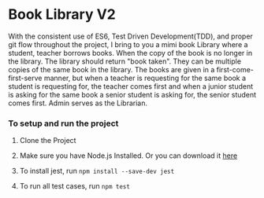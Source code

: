 # Book Library V2
With the consistent use of ES6, Test Driven Development(TDD), and proper git flow throughout the project, 
I bring to you a mimi book Library where a student, teacher borrows books. When the copy
of the book is no longer in the library. The library should return "book
taken". They can be multiple copies of the same book in the library. The
books are given in a first-come-first-serve manner, but when a teacher
is requesting for the same book a student is requesting for, the teacher
comes first and when a junior student is asking for the same book a
senior student is asking for, the senior student comes first.
Admin serves as the Librarian.

### To setup and run the project

1. Clone the Project

2. Make sure you have Node.js Installed. Or you can download it [here](https://nodejs.org/en/download/)
              
3. To install jest, run `npm install --save-dev jest`
 
4. To run all test cases, run `npm test`
